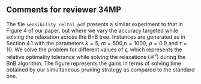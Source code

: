 Comments for reviewer 34MP
--------------------------

The file `sensibility_reltol.pdf` presents a similar experiment to that in Figure 4 of our paper, but where we vary the accuracy targeted while solving the relaxation across the BnB tree.
Instances are generated as in Section 4.1 with the parameters $k=5$, $m=500$,$n=1000$, $\rho=0.9$ and $\tau=10$.
We solve the problem for different values of $\epsilon$, which represents the relative optimality tolerance while solving the relaxations $(\mathcal{R}^{\nu})$ during the BnB algorithm.
The figure represents the gains in terms of solving time obtained by our simultaneous pruning strategy as compared to the standard one.